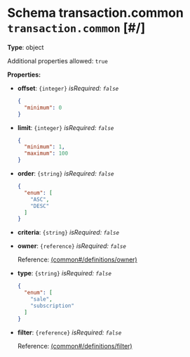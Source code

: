 # Schema transaction.common `transaction.common`  [#/]


**Type**: object





Additional properties allowed: `true`


**Properties:**


 - **offset**: `{integer}` *isRequired: `false`* 
    ```json
    {
      "minimum": 0
    }
    ```
    
 - **limit**: `{integer}` *isRequired: `false`* 
    ```json
    {
      "minimum": 1,
      "maximum": 100
    }
    ```
    
 - **order**: `{string}` *isRequired: `false`* 
    ```json
    {
      "enum": [
        "ASC",
        "DESC"
      ]
    }
    ```
    
 - **criteria**: `{string}` *isRequired: `false`* 
 - **owner**: `{reference}` *isRequired: `false`* 
    
    Reference: <a href="common.md#/definitions/owner">  (common#/definitions/owner)</a>
    
 - **type**: `{string}` *isRequired: `false`* 
    ```json
    {
      "enum": [
        "sale",
        "subscription"
      ]
    }
    ```
    
 - **filter**: `{reference}` *isRequired: `false`* 
    
    Reference: <a href="common.md#/definitions/filter">  (common#/definitions/filter)</a>
    
